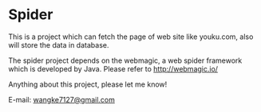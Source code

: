 # Spider

This is a project which can fetch the page of web site like youku.com, also will store the data in database.

The spider project depends on the webmagic, a web spider framework which is developed by Java. Please refer to http://webmagic.io/
 
Anything about this project, please let me know!
 
 E-mail: wangke7127@gmail.com